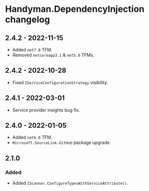 # Handyman.DependencyInjection changelog

## 2.4.2 - 2022-11-15

* Added `net7.0` TFM.
* Removed `netcoreapp3.1` & `net5.0` TFMs.

## 2.4.2 - 2022-10-28

* Fixed `IServiceConfigurationStrategy` visibility.

## 2.4.1 - 2022-03-01

* Service provider insights bug fix.

## 2.4.0 - 2022-01-05

* Added `net6.0` TFM.
* `Microsoft.SourceLink.GitHub` package upgrade.

## 2.1.0

### Added

* Added `IScanner.ConfigureTypesWithServiceAttribute()`.